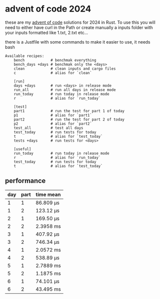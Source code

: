 # advent of code 2024
these are my [advent of code](https://adventofcode.com/2024) solutions for 2024 in Rust. To use this you will need to either have curl in the Path or create manually a inputs folder with your inputs formatted like 1.txt, 2.txt etc... 

there is a Justfile with some commands to make it easier to use, it needs bash
```just
Available recipes:
    bench            # benchmak everything
    bench_days +days # benchmak only the <days>
    clean            # clean inputs and cargo files
    c                # alias for `clean`

    [run]
    days +days       # run <days> in release mode
    run_all          # run all days in release mode
    run_today        # run today in release mode
    r                # alias for `run_today`

    [test]
    part1            # run the test for part 1 of today
    p1               # alias for `part1`
    part2            # run the test for part 2 of today
    p2               # alias for `part2`
    test_all         # test all days
    test_today       # run tests for today
    t                # alias for `test_today`
    tests +days      # run tests for <days>

    [useful]
    run_today        # run today in release mode
    r                # alias for `run_today`
    test_today       # run tests for today
    t                # alias for `test_today`
```

## performance

| day | part | time mean |
| --- | ---- | --------- |
| 1   | 1    | 86.809 µs |
| 1   | 2    | 123.12 µs |
| 2   | 1    | 169.50 µs |
| 2   | 2    | 2.3958 ms |
| 3   | 1    | 407.92 µs |
| 3   | 2    | 746.34 µs |
| 4   | 1    | 2.0572 ms |
| 4   | 2    | 538.89 µs |
| 5   | 1    | 2.7889 ms |
| 5   | 2    | 1.1875 ms |
| 6   | 1    | 74.101 µs |
| 6   | 2    | 43.495 ms |

